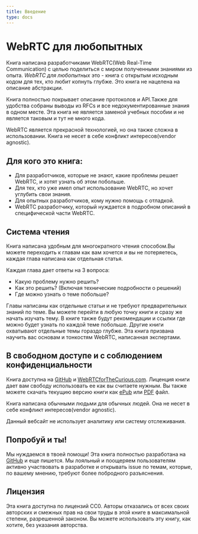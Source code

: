 ```yaml
---
title: Введение
type: docs
---
```


# WebRTC для любопытных

Книга написана разработчиками WebRTC(Web Real-Time Communication) с целью поделиться с миром полученными знаниями из опыта.
_WebRTC для любопытных_ это - книга с открытым исходным кодом для тех, кто любит копнуть глубже.
Это книга не нацелена на описание абстракции.

Книга полностью покрывает описание протоколов и API.Также для удобства собраны выводы из RFCs и все недокументированные знания в одном месте.
Эта книга не является заменой учебных пособии и не является таковым и тут не много кода.

WebRTC является прекрасной технологией, но она также сложна в использовании. Книга не несет в себе конфликт интересов(vendor agnostic).

## Для кого это книга:

* Для разработчиков, которые не знают, какие проблемы решает WebRTC, и хотят узнать об этом побольше.
* Для тех, кто уже имел опыт использование WebRTC, но хочет углубить свои знания.
* Для опытных разработчиков, кому нужно помощь с отладкой.
* WebRTC разработчику, который нуждается в подробном описаний в специфической части WebRTC.

## Система чтения

Книга написана удобным для многократного чтения способом.Вы можете переходить к главам как вам хочется и вы не потеряетесь, каждая глава написана как отдельная статья.

Каждая глава дает ответы на 3 вопроса:

* Какую проблему нужно решить?
* Как это решить? (Включая технические подробности о решений)
* Где можно узнать о теме побольше?

Главы написаны как отдельные статьи и не требуют предварительных знаний по теме. Вы можете перейти в любую точку книги и сразу же начать изучать тему. В книге также будут рекомендации и ссылки где можно будет узнать по каждой теме побольше.
Другие книги охватывают отдельные темы гораздо глубже. Эта книга призвана научить вас основам и тонкостям WebRTC, написанная экспертами.

## В свободном доступе и с соблюдением конфиденциальности

Книга доступна на [GitHub](https://github.com/webrtc-for-the-curious/webrtc-for-the-curious) и [WebRTCforTheCurious.com](https://webrtcforthecurious.com).
Лиценция книги дает вам свободу использовать ее как вы считаете нужным. Вы также можете скачать текущию версию книги как [ePub](https://webrtcforthecurious.com/docs/webrtc-for-the-curious.epub)
или [PDF](https://webrtcforthecurious.com/docs/webrtc-for-the-curious.pdf) файл.

Книга написана обычными людьми для обычных людей. Она не несет в себе конфликт интересов(vendor agnostic).

Данный вебсайт не использует аналитику или систему отслеживания.

## Попробуй и ты!

Мы нуждаемся в твоей помощи! Эта книга полностью разработана на [GitHub](https://github.com/webrtc-for-the-curious/webrtc-for-the-curious)
и еще пишется. Мы лояльный и поощеряем пользователям активно участвовать в разработке и открывать issue по темам, которые, по вашему мнению, требуют более побродного разъяснения.

## Лицензия

Эта книга доступна по лицензий CC0. Авторы отказались от всех своих авторских и смежных прав на свои труды в этой книге в максимальной степени, разрешенной законом. Вы можете использовать эту книгу, как хотите, без указания авторства.
